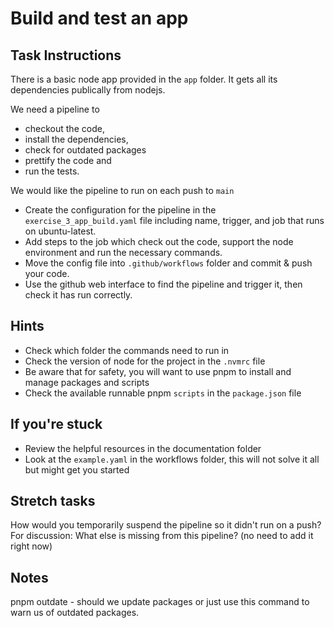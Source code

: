 # Build and test an app

## Task Instructions
There is a basic node app provided in the `app` folder. It gets all its dependencies publically from nodejs.

We need a pipeline to 
- checkout the code, 
- install the dependencies, 
- check for outdated packages
- prettify the code and 
- run the tests.

We would like the pipeline to run on each push to `main`

- Create the configuration for the pipeline in the `exercise_3_app_build.yaml` file including name, trigger, and job that runs on ubuntu-latest.
- Add steps to the job which check out the code, support the node environment and run the necessary commands.
- Move the config file into `.github/workflows` folder and commit & push your code.
- Use the github web interface to find the pipeline and trigger it, then check it has run correctly.

## Hints
- Check which folder the commands need to run in
- Check the version of node for the project in the `.nvmrc` file
- Be aware that for safety, you will want to use pnpm to install and manage packages and scripts
- Check the available runnable pnpm `scripts` in the `package.json` file

## If you're stuck
- Review the helpful resources in the documentation folder
- Look at the `example.yaml` in the workflows folder, this will not solve it all but might get you started

## Stretch tasks
How would you temporarily suspend the pipeline so it didn't run on a push?
For discussion: What else is missing from this pipeline? (no need to add it right now)

## Notes
pnpm outdate - should we update packages or just use this command to warn us of outdated packages.
